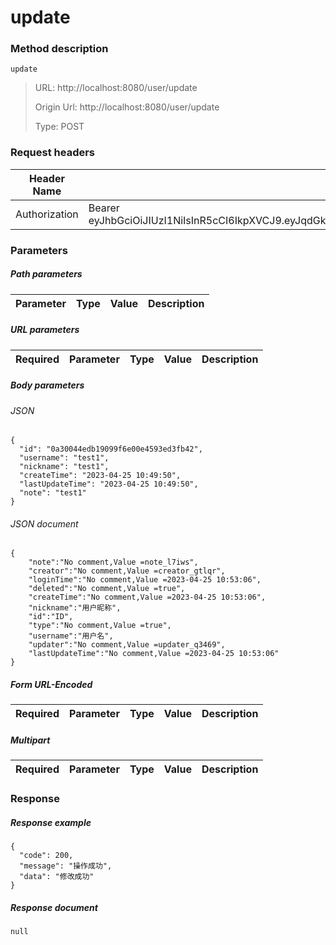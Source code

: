 # update

### Method description

```
update
```

> URL: http://localhost:8080/user/update
>
> Origin Url: http://localhost:8080/user/update
>
> Type: POST


### Request headers

|Header Name| Header Value|
|---------|------|
|Authorization|Bearer eyJhbGciOiJIUzI1NiIsInR5cCI6IkpXVCJ9.eyJqdGkiOiI2ODA1OTA1Yi1kZTk5LTQzMDQtOTI2OC04YTQzYjM1YzI2YmQiLCJpc3MiOiIwYzU5OTg5ZDM5NzAzODBhZTE2ODg4MDY4NmM0YTA3MCIsInN1YiI6IjBjNTk5ODlkMzk3MDM4MGFlMTY4ODgwNjg2YzRhMDcwIiwiZXhwIjoxNjgyOTU4NjMxLCJhdWQiOiJtZnMiLCJzY29wZSI6WyJ1c2VyTWFuIiwiZ2V0Snd0IiwiZ2VuZXJhdGVKd3QiLCJzZWFyY2hTZXNzaW9uIiwicm9sZSIsImtpY2tvdXQiLCJkaXNhYmxlIiwiY29ubmVjdCIsInB1c2giLCJwdWJsaXNoIiwiY29uc3VtZSIsInF1ZXJ5Il19.b12uFC0KnAoNCtcgJknhoxJoQ8RxJHexMyLBRoFHroo|

### Parameters

##### Path parameters

| Parameter | Type | Value | Description |
|---------|------|------|------------|


##### URL parameters

|Required| Parameter | Type | Value | Description |
|---------|---------|------|------|------------|


##### Body parameters

###### JSON

```
{
  "id": "0a30044edb19099f6e00e4593ed3fb42",
  "username": "test1",
  "nickname": "test1",
  "createTime": "2023-04-25 10:49:50",
  "lastUpdateTime": "2023-04-25 10:49:50",
  "note": "test1"
}
```

###### JSON document

```
{
	"note":"No comment,Value =note_l7iws",
	"creator":"No comment,Value =creator_gtlqr",
	"loginTime":"No comment,Value =2023-04-25 10:53:06",
	"deleted":"No comment,Value =true",
	"createTime":"No comment,Value =2023-04-25 10:53:06",
	"nickname":"用户昵称",
	"id":"ID",
	"type":"No comment,Value =true",
	"username":"用户名",
	"updater":"No comment,Value =updater_q3469",
	"lastUpdateTime":"No comment,Value =2023-04-25 10:53:06"
}
```


##### Form URL-Encoded
|Required| Parameter | Type | Value | Description |
|---------|---------|------|------|------------|


##### Multipart
|Required | Parameter | Type | Value | Description |
|---------|---------|------|------|------------|


### Response

##### Response example

```
{
  "code": 200,
  "message": "操作成功",
  "data": "修改成功"
}
```

##### Response document
```
null
```



